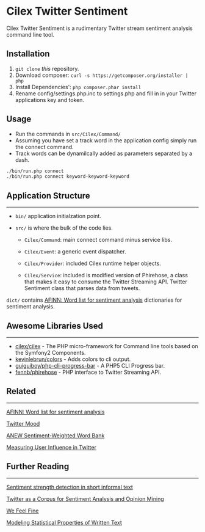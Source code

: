Cilex Twitter Sentiment
================================================

Cilex Twitter Sentiment is a rudimentary Twitter stream sentiment analysis command line tool. 

## Installation

 1. `git clone` _this_ repository.
 2. Download composer: `curl -s https://getcomposer.org/installer | php`
 3. Install Dependencies': `php composer.phar install`
 4. Rename config/settings.php.inc to settings.php and fill in in your Twitter applications key and token.

<!--
## More Information
-->

## Usage

 - Run the commands in `src/Cilex/Command/`
 - Assuming you have set a track word in the application config simply run the connect command.
 - Track words can be dynamilcally added as parameters separated by a dash. 
```sh
./bin/run.php connect
./bin/run.php connect keyword-keyword-keyword
```

## Application Structure
------------------------

- `bin/` application initialzation point. 

- `src/` is where the bulk of the code lies. 

     - `Cilex/Command`: main connect command minus service libs.

     - `Cilex/Event`: a generic event dispatcher.

     - `Cilex/Provider`: included Cilex runtime helper objects.

     - `Cilex/Service`: included is modified version of Phirehose, a class that makes it easy to consume the Twitter Streaming API. Twitter Sentiment class that parses data from tweets.

`dict/` contains [AFINN: Word list for sentiment analysis](https://finnaarupnielsen.wordpress.com/2011/03/16/afinn-a-new-word-list-for-sentiment-analysis/) dictionaries for sentiment analysis.

## Awesome Libraries Used
-------------------------

+ [cilex/cilex](http://cilex.github.com) - The PHP micro-framework for Command line tools based on the Symfony2 Components.
+ [kevinlebrun/colors](https://github.com/kevinlebrun/colors.php) - Adds colors to cli output.
+ [guiguiboy/php-cli-progress-bar](https://github.com/guiguiboy/PHP-CLI-Progress-Bar) - A PHP5 CLI Progress bar.
+ [fennb/phirehose](https://github.com/fennb/phirehose) - PHP interface to Twitter Streaming API.

## Related
----------

[AFINN: Word list for sentiment analysis](https://finnaarupnielsen.wordpress.com/2011/03/16/afinn-a-new-word-list-for-sentiment-analysis/https://finnaarupnielsen.wordpress.com/2011/03/16/afinn-a-new-word-list-for-sentiment-analysis/)

[Twitter Mood](http://www.ccs.neu.edu/home/amislove/twittermood/)

[ANEW Sentiment-Weighted Word Bank](http://csea.phhp.ufl.edu/media/anewmessage.html)

[Measuring User Influence in Twitter](https://www.researchgate.net/publication/221298004_Measuring_User_Influence_in_Twitter_The_Million_Follower_Fallacy)

## Further Reading
------------------

[Sentiment strength detection in short informal text](http://onlinelibrary.wiley.com/doi/10.1002/asi.21416/abstract)

[Twitter as a Corpus for Sentiment Analysis and Opinion Mining](http://www.lrec-conf.org/proceedings/lrec2010/pdf/385_Paper.pdf)

[We Feel Fine](http://wefeelfine.org/faq.html)

[Modeling Statistical Properties of Written Text](http://journals.plos.org/plosone/article?id=10.1371/journal.pone.0005372)
